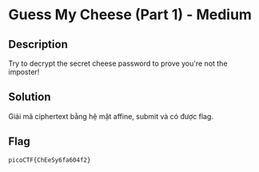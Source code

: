 # Guess My Cheese (Part 1) - Medium
## Description
Try to decrypt the secret cheese password to prove you're not the imposter!
## Solution
Giải mã ciphertext bằng hệ mật affine, submit và có được flag.
## Flag
```
picoCTF{ChEeSy6fa604f2}
```